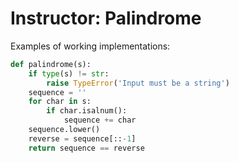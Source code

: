 # Instructor: Palindrome

Examples of working implementations:

```python
def palindrome(s):
    if type(s) != str:
        raise TypeError('Input must be a string')
    sequence = ''
    for char in s:
        if char.isalnum():
            sequence += char
    sequence.lower() 
    reverse = sequence[::-1]
    return sequence == reverse
```